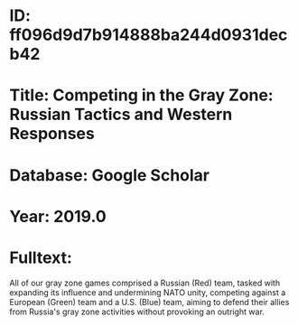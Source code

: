 # ID: ff096d9d7b914888ba244d0931decb42
# Title: Competing in the Gray Zone: Russian Tactics and Western Responses
# Database: Google Scholar
# Year: 2019.0
# Fulltext:
All of our gray zone games comprised a Russian (Red) team, tasked with expanding its influence and undermining NATO unity, competing against a European (Green) team and a U.S. (Blue) team, aiming to defend their allies from Russia's gray zone activities without provoking an outright war.